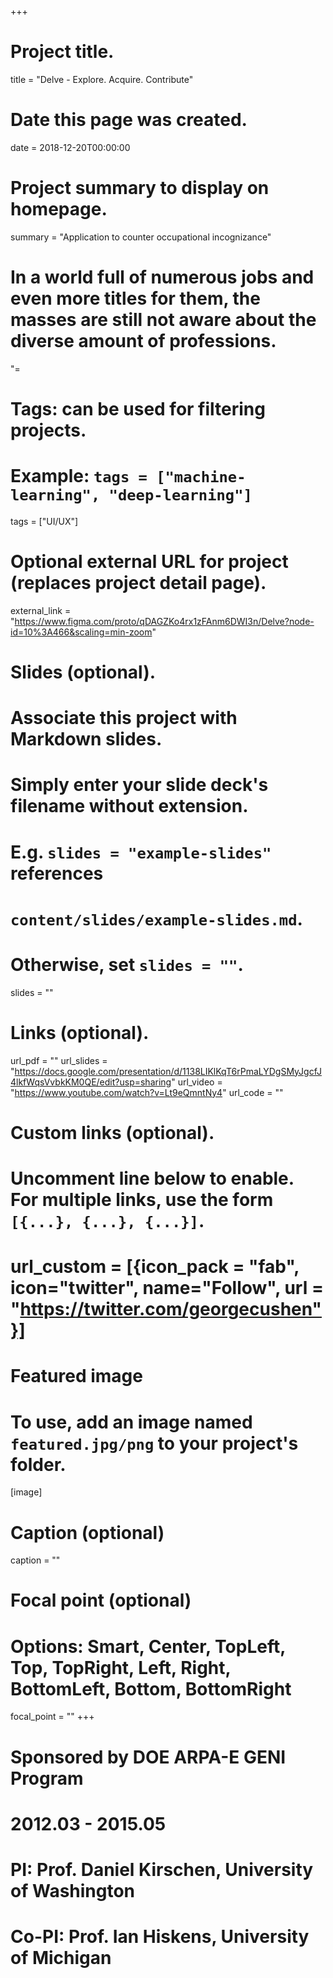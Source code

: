+++
# Project title.
title = "Delve - Explore. Acquire. Contribute"

# Date this page was created.
date = 2018-12-20T00:00:00

# Project summary to display on homepage.
summary = "Application to counter occupational incognizance"
# In a world full of numerous jobs and even more titles for them, the masses are still not aware about the diverse amount of professions.
"=

# Tags: can be used for filtering projects.
# Example: `tags = ["machine-learning", "deep-learning"]`
tags = ["UI/UX"]

# Optional external URL for project (replaces project detail page).
external_link = "https://www.figma.com/proto/qDAGZKo4rx1zFAnm6DWI3n/Delve?node-id=10%3A466&scaling=min-zoom"

# Slides (optional).
#   Associate this project with Markdown slides.
#   Simply enter your slide deck's filename without extension.
#   E.g. `slides = "example-slides"` references 
#   `content/slides/example-slides.md`.
#   Otherwise, set `slides = ""`.
slides = ""

# Links (optional).
url_pdf = ""
url_slides = "https://docs.google.com/presentation/d/1138LIKlKqT6rPmaLYDgSMyJgcfJ4lkfWqsVvbkKM0QE/edit?usp=sharing"
url_video = "https://www.youtube.com/watch?v=Lt9eQmntNy4"
url_code = ""

# Custom links (optional).
#   Uncomment line below to enable. For multiple links, use the form `[{...}, {...}, {...}]`.
# url_custom = [{icon_pack = "fab", icon="twitter", name="Follow", url = "https://twitter.com/georgecushen"}]

# Featured image
# To use, add an image named `featured.jpg/png` to your project's folder. 
[image]
  # Caption (optional)
  caption = ""
  
  # Focal point (optional)
  # Options: Smart, Center, TopLeft, Top, TopRight, Left, Right, BottomLeft, Bottom, BottomRight
  focal_point = ""
+++

# Sponsored by DOE ARPA-E GENI Program

# 2012.03 - 2015.05

# PI: Prof. Daniel Kirschen, University of Washington

# Co-PI: Prof. Ian Hiskens, University of Michigan


